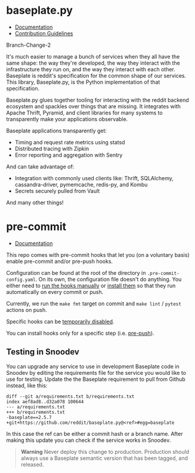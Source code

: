# baseplate.py

* [Documentation](https://baseplate.readthedocs.io/en/stable/)
* [Contribution Guidelines](https://github.com/reddit/baseplate.py/blob/develop/CONTRIBUTING.md)

Branch-Change-2


It's much easier to manage a bunch of services when they all have the same
shape: the way they're developed, the way they interact with the infrastructure
they run on, and the way they interact with each other. Baseplate is reddit's
specification for the common shape of our services. This library, Baseplate.py,
is the Python implementation of that specification.

Baseplate.py glues together tooling for interacting with the reddit backend
ecosystem and spackles over things that are missing. It integrates with Apache
Thrift, Pyramid, and client libraries for many systems to transparently make
your applications observable.

Baseplate applications transparently get:

* Timing and request rate metrics using statsd
* Distributed tracing with Zipkin
* Error reporting and aggregation with Sentry

And can take advantage of:

* Integration with commonly used clients like: Thrift, SQLAlchemy,
  cassandra-driver, pymemcache, redis-py, and Kombu
* Secrets securely pulled from Vault

And many other things!

# pre-commit

* [Documentation](https://pre-commit.com/)

This repo comes with pre-commit hooks that let you (on a voluntary basis)
enable pre-commit and/or pre-push hooks.

Configuration can be found at the root of the directory in
`.pre-commit-config.yaml`. On its own, the configuration file doesn't do
anything. You either need to [run the hooks manually](https://pre-commit.com/#pre-commit-run)
or [install them](https://pre-commit.com/#pre-commit-install) so that they run
automatically on every commit or push.

Currently, we run the `make fmt` target on commit and `make lint` / `pytest`
actions on push.

Specific hooks can be [temporarily disabled](https://pre-commit.com/#temporarily-disabling-hooks).

You can install hooks only for a specific step (i.e. [pre-push](https://pre-commit.com/#pre-commit-during-push)).

## Testing in Snoodev

You can upgrade any service to use in development Baseplate code in Snoodev by
editing the requirements file for the service you would like to use for testing.
Update the the Baseplate requirement to pull from Github instead, like this:

```
diff --git a/requirements.txt b/requirements.txt
index aef8ad8..d32a078 100644
--- a/requirements.txt
+++ b/requirements.txt
-baseplate==2.5.7
+git+https://github.com/reddit/baseplate.py@<ref>#egg=baseplate
```

In this case the ref can be either a commit hash or a branch name. After making
this update you can check if the service works in Snoodev.

> **Warning**
> Never deploy this change to production. Production should always use a Baseplate
> semantic version that has been tagged, and released.
